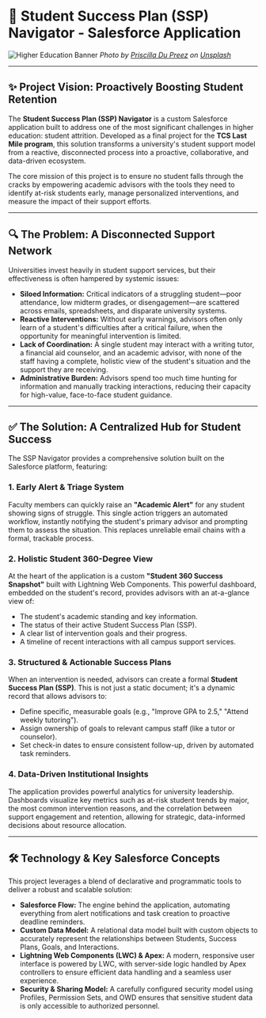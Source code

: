 # 🚀 Student Success Plan (SSP) Navigator - Salesforce Application

![Higher Education Banner](https://images.unsplash.com/photo-1523240795612-9a054b0db644?q=80&w=1470&auto=format&fit=crop&ixlib-rb-4.0.3&ixid=M3wxMjA3fDB8MHxwaG90by1wYWdlfHx8fGVufDB8fHx8fA%3D%3D)
*Photo by [Priscilla Du Preez](https://unsplash.com/@priscilladupreez) on [Unsplash](https://unsplash.com/)*

---

## ✨ Project Vision: Proactively Boosting Student Retention

The **Student Success Plan (SSP) Navigator** is a custom Salesforce application built to address one of the most significant challenges in higher education: student attrition. Developed as a final project for the **TCS Last Mile program**, this solution transforms a university's student support model from a reactive, disconnected process into a proactive, collaborative, and data-driven ecosystem.

The core mission of this project is to ensure no student falls through the cracks by empowering academic advisors with the tools they need to identify at-risk students early, manage personalized interventions, and measure the impact of their support efforts.

---

## 🔍 The Problem: A Disconnected Support Network

Universities invest heavily in student support services, but their effectiveness is often hampered by systemic issues:

- **Siloed Information:** Critical indicators of a struggling student—poor attendance, low midterm grades, or disengagement—are scattered across emails, spreadsheets, and disparate university systems.
- **Reactive Interventions:** Without early warnings, advisors often only learn of a student's difficulties after a critical failure, when the opportunity for meaningful intervention is limited.
- **Lack of Coordination:** A single student may interact with a writing tutor, a financial aid counselor, and an academic advisor, with none of the staff having a complete, holistic view of the student's situation and the support they are receiving.
- **Administrative Burden:** Advisors spend too much time hunting for information and manually tracking interactions, reducing their capacity for high-value, face-to-face student guidance.

---

## ✅ The Solution: A Centralized Hub for Student Success

The SSP Navigator provides a comprehensive solution built on the Salesforce platform, featuring:

### 1. Early Alert & Triage System
Faculty members can quickly raise an **"Academic Alert"** for any student showing signs of struggle. This single action triggers an automated workflow, instantly notifying the student's primary advisor and prompting them to assess the situation. This replaces unreliable email chains with a formal, trackable process.

### 2. Holistic Student 360-Degree View
At the heart of the application is a custom **"Student 360 Success Snapshot"** built with Lightning Web Components. This powerful dashboard, embedded on the student's record, provides advisors with an at-a-glance view of:
- The student's academic standing and key information.
- The status of their active Student Success Plan (SSP).
- A clear list of intervention goals and their progress.
- A timeline of recent interactions with all campus support services.

### 3. Structured & Actionable Success Plans
When an intervention is needed, advisors can create a formal **Student Success Plan (SSP)**. This is not just a static document; it's a dynamic record that allows advisors to:
- Define specific, measurable goals (e.g., "Improve GPA to 2.5," "Attend weekly tutoring").
- Assign ownership of goals to relevant campus staff (like a tutor or counselor).
- Set check-in dates to ensure consistent follow-up, driven by automated task reminders.

### 4. Data-Driven Institutional Insights
The application provides powerful analytics for university leadership. Dashboards visualize key metrics such as at-risk student trends by major, the most common intervention reasons, and the correlation between support engagement and retention, allowing for strategic, data-informed decisions about resource allocation.

---

## 🛠️ Technology & Key Salesforce Concepts

This project leverages a blend of declarative and programmatic tools to deliver a robust and scalable solution:

- **Salesforce Flow:** The engine behind the application, automating everything from alert notifications and task creation to proactive deadline reminders.
- **Custom Data Model:** A relational data model built with custom objects to accurately represent the relationships between Students, Success Plans, Goals, and Interactions.
- **Lightning Web Components (LWC) & Apex:** A modern, responsive user interface is powered by LWC, with server-side logic handled by Apex controllers to ensure efficient data handling and a seamless user experience.
- **Security & Sharing Model:** A carefully configured security model using Profiles, Permission Sets, and OWD ensures that sensitive student data is only accessible to authorized personnel.

